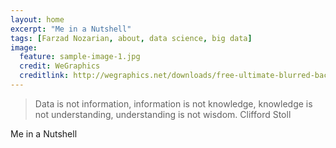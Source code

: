```yaml
---
layout: home
excerpt: "Me in a Nutshell"
tags: [Farzad Nozarian, about, data science, big data]
image:
  feature: sample-image-1.jpg
  credit: WeGraphics
  creditlink: http://wegraphics.net/downloads/free-ultimate-blurred-background-pack/
---
```


> Data is not information, information is not knowledge, knowledge is not understanding, understanding is not wisdom. Clifford Stoll

Me in a Nutshell